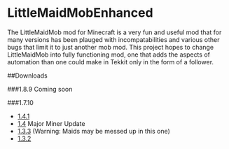 # LittleMaidMobEnhanced

The LittleMaidMob mod for Minecraft is a very fun and useful mod that for many versions has been plauged with incompatabilities and various other bugs that limit it to just another mob mod. This project hopes to change LittleMaidMob into fully functioning mod, one that adds the aspects of automation than one could make in Tekkit only in the form of a follower.  

##Downloads

###1.8.9
Coming soon

###1.7.10
* [1.4.1](http://adf.ly/1ZPS9J)
* [1.4](http://adf.ly/1ZJ5dh) Major Miner Update
* [1.3.3](http://adf.ly/1YdroI)  (Warning: Maids may be messed up in this one)
* [1.3.2](http://adf.ly/1YYyXj)
